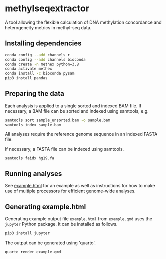# methylseqextractor

A tool allowing the flexible calculation of
DNA methylation concordance
and heterogeneity metrics in methyl-seq data.

## Installing dependencies

```bash
conda config --add channels r
conda config --add channels bioconda
conda create -n methex python=3.8
conda activate methex
conda install -c bioconda pysam
pip3 install pandas
```

## Preparing the data

Each analysis is applied to a single sorted and indexed BAM file.
If necessary, a BAM file can be sorted and indexed using samtools, e.g.

```bash
samtools sort sample_unsorted.bam -o sample.bam
samtools index sample.bam
```

All analyses require the reference genome sequence
in an indexed FASTA file.

If necessary, a FASTA file can be indexed using samtools.

```bash
samtools faidx hg19.fa
```

## Running analyses

See [example.html](example.html) for an example
as well as instructions for how to make use of multiple processors
for efficient genome-wide analyses. 

## Generating example.html

Generating example output file `example.html` from `example.qmd`
uses the `jupyter` Python package.
It can be installed as follows.

```bash
pip3 install jupyter
```

The output can be generated using 'quarto'. 

```bash
quarto render example.qmd
```
